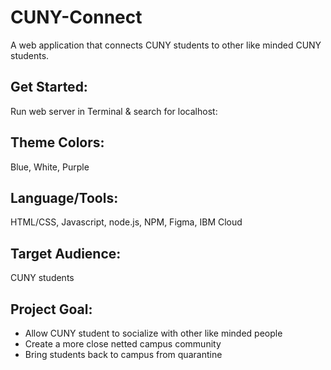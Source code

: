 # CUNY-Connect
A web application that connects CUNY students to other like minded CUNY students. 
## Get Started:
Run web server in Terminal & search for localhost:

## Theme Colors: 
Blue, White, Purple
## Language/Tools:  
HTML/CSS, Javascript, node.js, NPM, Figma, IBM Cloud
## Target Audience: 
CUNY students

## Project Goal:
 - Allow CUNY student to socialize with other like minded people
 - Create a more close netted campus community
 - Bring students back to campus from quarantine
